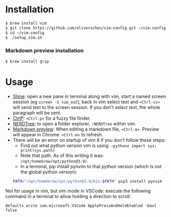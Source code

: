 # Installation

```bash
$ brew install vim
$ git clone https://github.com/oliverxchen/vim-config.git ~/vim-config
$ cd ~/vim-config
$ ./setup_vim.sh
```

### Markdown preview installation

```bash
$ brew install grip
```

# Usage

* [Slime](https://github.com/jpalardy/vim-slime): open a new pane in terminal along with vim, start a named screen session (eg `screen -S vim_out`), back in vim select text and `<Ctrl-cc>` will send text to the screen session. If you don't select text, the whole paragraph will be sent.
* [CtrlP](https://github.com/ctrlpvim/ctrlp.vim): `<Ctrl-p>` for a fuzzy file finder.
* [NERDTree](https://github.com/scrooloose/nerdtree): to open a folder explorer, `:NERDTree` within vim.
* [Markdown preview](https://github.com/JamshedVesuna/vim-markdown-preview): When editing a markdown file, `<Ctrl-m>`. Preview will appear in Chrome. `<Ctrl-m>` to refresh.
* There will be an error on startup of vim 8 if you don't follow these steps:
  * Find out what python version vim is using: `:pythonx import sys; print(sys.path)`
  * Note that path. As of this writing it was: `/opt/homebrew/opt/python@3.9/`.
  * In a terminal, pip install pynvim to that python version (which is not the global python version):
  ```bash
  PATH="/opt/homebrew/opt/python@3.9/bin:$PATH" pip3 install pynvim
  ```

Not for usage in vim, but vim mode in VSCode: execute the following command in a terminal to allow holding a direction to scroll:

```
defaults write com.microsoft.VSCode ApplePressAndHoldEnabled -bool false
```
